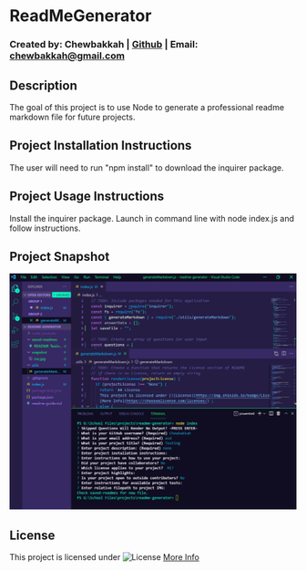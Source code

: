 # ReadMeGenerator
### Created by: Chewbakkah | [Github](https://github.com/Chewbakkah) | Email: chewbakkah@gmail.com
## Description
The goal of this project is to use Node to generate a professional readme markdown file for future projects.

## Project Installation Instructions
The user will need to run "npm install" to download the inquirer package.
## Project Usage Instructions
Install the inquirer package. Launch in command line with node index.js and follow instructions.


## Project Snapshot
![Project Snapshot](../snapshot/snapshot.jpg)
## License
This project is licensed under ![License](https://img.shields.io/badge/License-undefined-blue.svg)
[More Info](https://choosealicense.com/licenses/)
